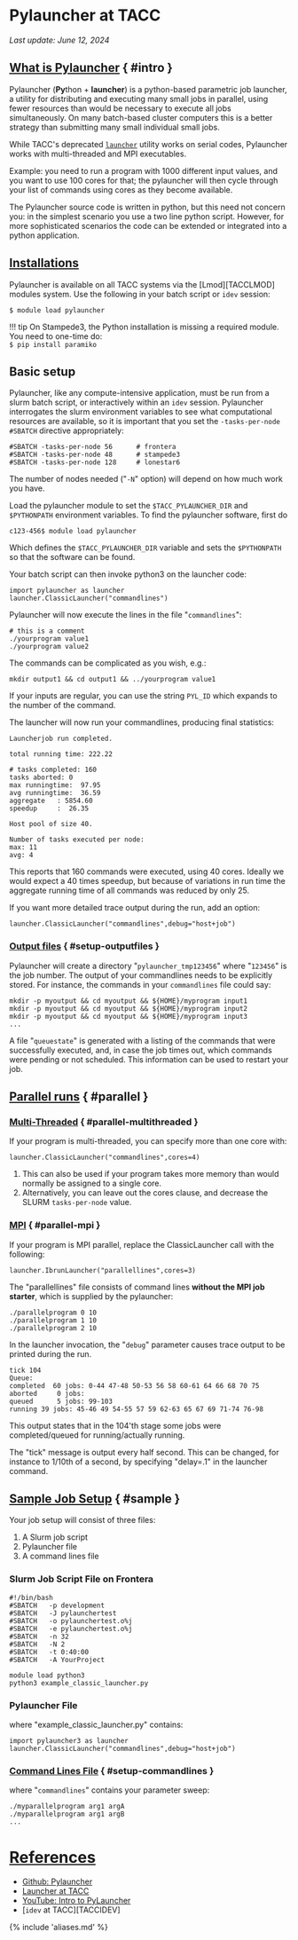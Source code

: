 # Pylauncher at TACC
*Last update: June 12, 2024*

## [What is Pylauncher](#intro) { #intro }

Pylauncher (**Py**thon + **launcher**) is a python-based parametric job launcher, a utility for distributing and executing many small jobs in parallel, using fewer  resources than would be necessary to execute all jobs simultaneously. On many batch-based cluster computers this is a better strategy than submitting many small individual small jobs.

While TACC's deprecated [`launcher`](../launcher) utility works on serial codes, Pylauncher works with multi-threaded and MPI executables.  

Example: you need to run a program with 1000 different input values, and you want to use 100 cores for that; the pylauncher will then cycle through your list of commands using cores as they become available. 

The Pylauncher source code is written in python, but this need not concern you: in the simplest scenario you use a two line python script. However, for more sophisticated scenarios the code can be extended or integrated into a python application.

## [Installations](#installations)

Pylauncher is available on all TACC systems via the [Lmod][TACCLMOD] modules system.  Use the following in your batch script or `idev` session:

```cmd-line
$ module load pylauncher
```

!!! tip
	On Stampede3, the Python installation is missing a required module.<br>You need to one-time do:<br>
	`$ pip install paramiko`
 
## Basic setup

Pylauncher, like any compute-intensive application, must be run from a slurm batch script, or interactively within an `idev` session. Pylauncher interrogates the slurm environment variables to see what computational resources are available, so it is important that you set the `-tasks-per-node` `#SBATCH` directive appropriately:

```job-script
#SBATCH -tasks-per-node 56      # frontera
#SBATCH -tasks-per-node 48      # stampede3
#SBATCH -tasks-per-node 128     # lonestar6
```

The number of nodes needed ("`-N`" option) will depend on how much work you have.

Load the pylauncher module to set the `$TACC_PYLAUNCHER_DIR` and `$PYTHONPATH` environment variables. To find the pylauncher software, first do

```cmd-line
c123-456$ module load pylauncher
```

Which defines the `$TACC_PYLAUNCHER_DIR` variable and sets the `$PYTHONPATH` so that the software can be found.

Your batch script can then invoke python3 on the launcher code:

```syntax
import pylauncher as launcher
launcher.ClassicLauncher("commandlines")
```

Pylauncher will now execute the lines in the file "`commandlines`":

```job-script
# this is a comment
./yourprogram value1
./yourprogram value2
```

The commands can be complicated as you wish, e.g.:

```job-script
mkdir output1 && cd output1 && ../yourprogram value1
```

If your inputs are regular, you can use the string `PYL_ID` which expands to the number of the command. 

The launcher will now run your commandlines, producing final statistics:

```syntax
Launcherjob run completed.

total running time: 222.22

# tasks completed: 160
tasks aborted: 0
max runningtime:  97.95
avg runningtime:  36.59
aggregate  	: 5854.60
speedup    	:  26.35

Host pool of size 40.

Number of tasks executed per node:
max: 11
avg: 4
```

This reports that 160 commands were executed, using 40 cores. Ideally we would expect a 40 times speedup, but because of variations in run time the aggregate running time of all commands was reduced by only 25.

If you want more detailed trace output during the run, add an option:

```syntax
launcher.ClassicLauncher("commandlines",debug="host+job")
```

### [Output files](#setup-outputfiles) { #setup-outputfiles }

Pylauncher will create a directory "`pylauncher_tmp123456`" where "`123456`" is the job number. The output of your commandlines needs to be explicitly stored. For instance, the commands in your `commandlines` file could say:

```syntax
mkdir -p myoutput && cd myoutput && ${HOME}/myprogram input1
mkdir -p myoutput && cd myoutput && ${HOME}/myprogram input2
mkdir -p myoutput && cd myoutput && ${HOME}/myprogram input3
...
```

A file "`queuestate`" is generated with a listing of the commands that were successfully executed, and, in case the job times out, which commands were pending or not scheduled. This information can be used to restart your job.

## [Parallel runs](#parallel) { #parallel }

### [Multi-Threaded](#parallel-multithreaded) { #parallel-multithreaded }

If your program is multi-threaded, you can specify more than one core with:

	launcher.ClassicLauncher("commandlines",cores=4)

1. This can also be used if your program takes more memory than would normally be assigned to a single core.  
2. Alternatively, you can leave out the cores clause, and decrease the SLURM `tasks-per-node` value.

### [MPI](#parallel-mpi) { #parallel-mpi }

If your program is MPI parallel, replace the ClassicLauncher call with the following:

```syntax
launcher.IbrunLauncher("parallellines",cores=3)
```

The "parallellines" file consists of command lines **without the MPI job starter**, which is supplied by the pylauncher:

```syntax
./parallelprogram 0 10
./parallelprogram 1 10
./parallelprogram 2 10
```

In the launcher invocation, the "`debug`" parameter causes trace output to be printed during the run. 

```syntax
tick 104
Queue:
completed  60 jobs: 0-44 47-48 50-53 56 58 60-61 64 66 68 70 75
aborted 	0 jobs:
queued  	5 jobs: 99-103
running	39 jobs: 45-46 49 54-55 57 59 62-63 65 67 69 71-74 76-98
```

This output states that in the 104'th stage some jobs were completed/queued for running/actually running. 

The  "tick" message is output every half second. This can be changed, for instance to 1/10th of a second, by specifying "delay=.1" in the launcher command.

## [Sample Job Setup](#sample)  { #sample }

Your job setup will consist of three files:

1. A Slurm job script
2. Pylauncher file
3. A command lines file

### Slurm Job Script File on Frontera

```job-script
#!/bin/bash
#SBATCH   -p development
#SBATCH   -J pylaunchertest
#SBATCH   -o pylaunchertest.o%j
#SBATCH   -e pylaunchertest.o%j
#SBATCH   -n 32
#SBATCH   -N 2
#SBATCH   -t 0:40:00
#SBATCH   -A YourProject

module load python3
python3 example_classic_launcher.py
```

### Pylauncher File

where "example_classic_launcher.py" contains:

```syntax
import pylauncher3 as launcher
launcher.ClassicLauncher("commandlines",debug="host+job")
```

### [Command Lines File](#setup-commandlines) { #setup-commandlines } 

where "`commandlines`" contains your parameter sweep:

```job-script
./myparallelprogram arg1 argA
./myparallelprogram arg1 argB
...
```

# [References](#refs)

* [Github: Pylauncher](https://github.com/TACC/pylauncher)
* [Launcher at TACC](https://docs.tacc.utexas.edu/software/launcher)
* [YouTube: Intro to PyLauncher](https://www.youtube.com/watch?v=-zIO8GY7ev8)
* [`idev` at TACC][TACCIDEV]


{% include 'aliases.md' %}
